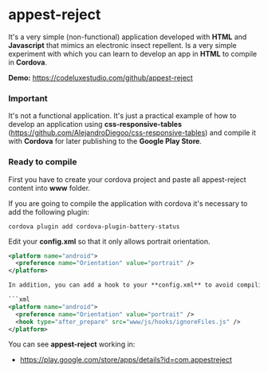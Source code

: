 # appest-reject

It's a very simple (non-functional) application developed with **HTML** and **Javascript** that mimics an electronic insect repellent. 
Is a very simple experiment with which you can learn to develop an app in **HTML** to compile in **Cordova**.

**Demo:** https://codeluxestudio.com/github/appest-reject

### Important

It's not a functional application. It's just a practical example of how to develop an application using **css-responsive-tables** (https://github.com/AlejandroDiegoo/css-responsive-tables) and compile it with **Cordova** for later publishing to the **Google Play Store**.

### Ready to compile

First you have to create your cordova project and paste all appest-reject content into **www** folder.

If you are going to compile the application with cordova it's necessary to add the following plugin:

```
cordova plugin add cordova-plugin-battery-status
```

Edit your **config.xml** so that it only allows portrait orientation.

```xml
<platform name="android">
  <preference name="Orientation" value="portrait" />
</platform>

In addition, you can add a hook to your **config.xml** to avoid compiling unnecessary files.

```xml
<platform name="android">
  <preference name="Orientation" value="portrait" />
  <hook type="after_prepare" src="www/js/hooks/ignoreFiles.js" />
</platform>
```
    
You can see **appest-reject** working in:
- https://play.google.com/store/apps/details?id=com.appestreject
